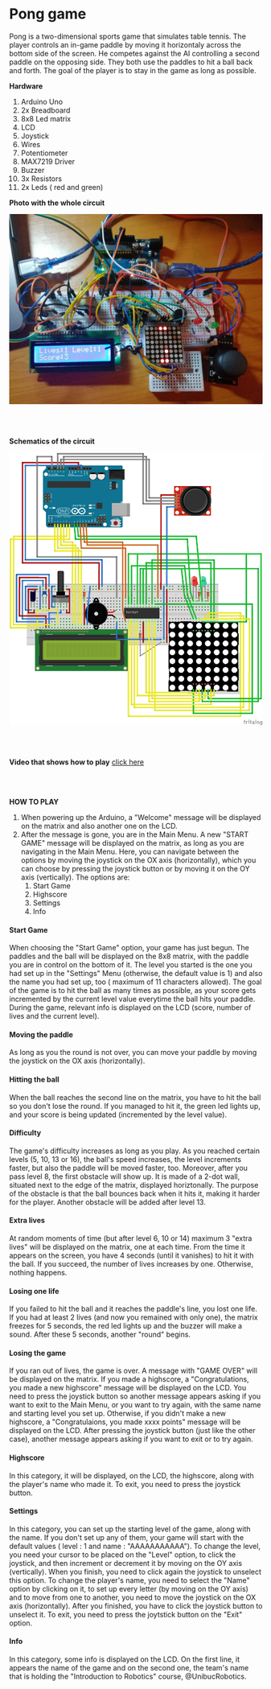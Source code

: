 # Pong game

Pong is a two-dimensional sports game that simulates table tennis. The player controls an in-game paddle by moving it horizontaly across the bottom side of the screen. He competes against the AI controlling a second paddle on the opposing side. They both use the paddles to hit a ball back and forth. The goal of the player is to stay in the game as long as possible.

**Hardware**

1. Arduino Uno
1. 2x Breadboard
1. 8x8 Led matrix
1. LCD
1. Joystick
1. Wires
1. Potentiometer
1. MAX7219 Driver
1. Buzzer
1. 3x Resistors
1. 2x Leds ( red and green)

**Photo with the whole circuit**

![Photo of the circuit](images/Photo.jpeg)


<br>
<br>

**Schematics of the circuit**

![Circuit schematics](images/schematics.png)

<br>
<br>


**Video that shows how to play**
[click here](https://www.youtube.com/watch?v=V0qGdA2r3cE&list=UUUBpYqSzkafnUoxYm9WSbDg)



<br>
<br>

**HOW TO PLAY**

1. When powering up the Arduino, a "Welcome" message will be displayed on the matrix and also another one on the LCD.
1. After the message is gone, you are in the Main Menu. A new "START GAME" message will be displayed on the matrix, as long as you are navigating in the Main Menu. Here, you can navigate between the options by moving the joystick on the OX axis (horizontally), which you can choose by pressing the joystick button or by moving it on the OY axis (vertically). The options are:
   1. Start Game
   1. Highscore
   1. Settings
   1. Info
   
#### Start Game ####

When choosing the "Start Game" option, your game has just begun. The paddles and the ball will be displayed on the 8x8 matrix, with the paddle you are in control on the bottom of it. The level you started is the one you had set up in the "Settings" Menu (otherwise, the default value is 1) and also the name you had set up, too ( maximum of 11 characters allowed). The goal of the game is to hit the ball as many times as possible, as your score gets incremented by the current level value everytime the ball hits your paddle. During the game, relevant info is displayed on the LCD (score, number of lives and the current level).

#### Moving the paddle ####

As long as you the round is not over, you can move your paddle by moving the joystick on the OX axis (horizontally).

#### Hitting the ball ####

When the ball reaches the second line on the matrix, you have to hit the ball so you don't lose the round. If you managed to hit it, the green led lights up, and your score is being updated (incremented by the level value).

#### Difficulty ####

The game's difficulty increases as long as you play. As you reached certain levels (5, 10, 13 or 16), the ball's speed increases, the level increments faster, but also the paddle will be moved faster, too. Moreover, after you pass level 8, the first obstacle will show up. It is made of a 2-dot wall, situated next to the edge of the matrix, displayed horiztonally. The purpose of the obstacle is that the ball bounces back when it hits it, making it harder for the player. Another obstacle will be added after level 13.

#### Extra lives ####

At random moments of time (but after level 6, 10 or 14) maximum 3 "extra lives" will be displayed on the matrix, one at each time. From the time it appears on the screen, you have 4 seconds (until it vanishes) to hit it with the ball. If you succeed, the number of lives increases by one. Otherwise, nothing happens.

#### Losing one life ####

If you failed to hit the ball and it reaches the paddle's line, you lost one life. If you had at least 2 lives (and now you remained with only one), the matrix freezes for 5 seconds, the red led lights up and the buzzer will make a sound. After these 5 seconds, another "round" begins.

#### Losing the game ####

If you ran out of lives, the game is over. A message with "GAME OVER" will be displayed on the matrix. If you made a highscore, a "Congratulations, you made a new highscore" message will be displayed on the LCD. You need to press the joystick button so another message appears asking if you want to exit to the Main Menu, or you want to try again, with the same name and starting level you set up. Otherwise, if you didn't make a new highscore, a "Congratulaions, you made xxxx points" message will be displayed on the LCD. After pressing the joystick button (just like the other case), another message appears asking if you want to exit or to try again.

#### Highscore ####

In this category, it will be displayed, on the LCD, the highscore, along with the player's name who made it. To exit, you need to press the joystick button.

#### Settings ####

In this category, you can set up the starting level of the game, along with the name. If you don't set up any of them, your game will start with the default values ( level : 1 and name : "AAAAAAAAAAA").  To change the level, you need your cursor to be placed on the "Level" option, to click the joystick, and then increment or decrement it by moving on the OY axis (vertically). When you finish, you need to click again the joystick to unselect this option. To change the player's name, you need to select the "Name" option by clicking on it, to set up every letter (by moving on the OY axis) and to move from one to another, you need to move the joystick on the OX axis (horizontally). After you finished, you have to click the joystick button to unselect it. To exit, you need to press the joytstick button on the "Exit" option.

#### Info ####

In this category, some info is displayed on the LCD. On the first line, it appears the name of the game and on the second one, the team's name that is holding the "Introduction to Robotics" course, @UnibucRobotics.

